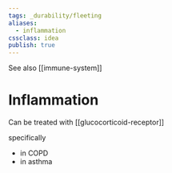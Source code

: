 ```yaml
---
tags: _durability/fleeting
aliases: 
  - inflammation
cssclass: idea
publish: true
---
```

See also [[immune-system]]

# Inflammation
Can be treated with [[glucocorticoid-receptor]]



specifically
- in COPD
- in asthma
